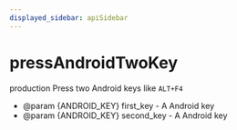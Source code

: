 ```yaml
---
displayed_sidebar: apiSidebar
---
```

# pressAndroidTwoKey

 <span class="theme-doc-version-badge badge badge--success">production</span> 
Press two Android keys like `ALT+F4`

   * @param {ANDROID_KEY} first_key - A Android key
   * @param {ANDROID_KEY} second_key - A Android key
